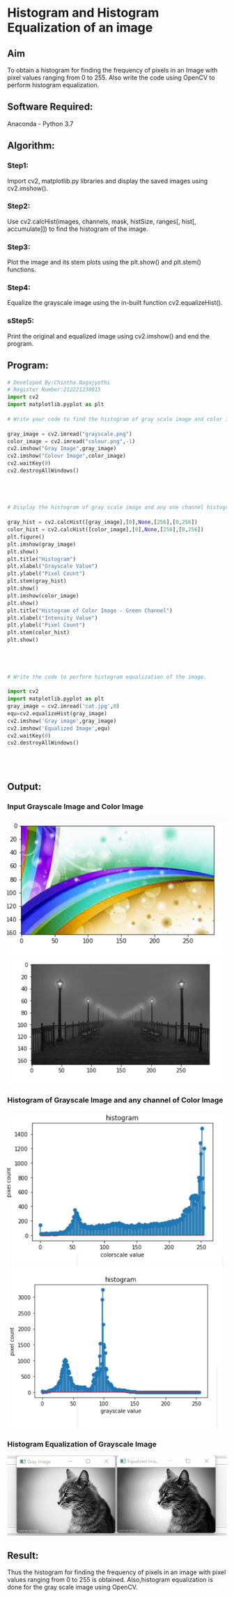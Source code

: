 # Histogram and Histogram Equalization of an image
## Aim
To obtain a histogram for finding the frequency of pixels in an Image with pixel values ranging from 0 to 255. Also write the code using OpenCV to perform histogram equalization.

## Software Required:
Anaconda - Python 3.7

## Algorithm:
### Step1:
Import cv2, matplotlib.py libraries and display the saved images using cv2.imshow().

### Step2:
Use cv2.calcHist(images, channels, mask, histSize, ranges[, hist[, accumulate]]) to find the histogram of the image.

### Step3:
Plot the image and its stem plots using the plt.show() and plt.stem() functions.

### Step4:
Equalize the grayscale image using the in-built function cv2.equalizeHist().

### sStep5:
Print the original and equalized image using cv2.imshow() and end the program.



## Program:
```python
# Developed By:Chintha.Nagajyothi
# Register Number:212221230015
import cv2
import matplotlib.pyplot as plt

# Write your code to find the histogram of gray scale image and color image channels.

gray_image = cv2.imread("grayscale.png")
color_image = cv2.imread("colour.png",-1)
cv2.imshow("Gray Image",gray_image)
cv2.imshow("Colour Image",color_image)
cv2.waitKey(0)
cv2.destroyAllWindows()




# Display the histogram of gray scale image and any one channel histogram from color image

gray_hist = cv2.calcHist([gray_image],[0],None,[256],[0,256])
color_hist = cv2.calcHist([color_image],[0],None,[256],[0,256])
plt.figure()
plt.imshow(gray_image)
plt.show()
plt.title("Histogram")
plt.xlabel("Grayscale Value")
plt.ylabel("Pixel Count")
plt.stem(gray_hist)
plt.show()
plt.imshow(color_image)
plt.show()
plt.title("Histogram of Color Image - Green Channel")
plt.xlabel("Intensity Value")
plt.ylabel("Pixel Count")
plt.stem(color_hist)
plt.show()




# Write the code to perform histogram equalization of the image. 

import cv2
import matplotlib.pyplot as plt
gray_image = cv2.imread('cat.jpg',0)
equ=cv2.equalizeHist(gray_image)
cv2.imshow('Gray image',gray_image)
cv2.imshow('Equalized Image',equ)
cv2.waitKey(0)
cv2.destroyAllWindows()





```
## Output:
### Input Grayscale Image and Color Image

![output](./img1.png)
![output](./img2.png)


### Histogram of Grayscale Image and any channel of Color Image

![output](./img3.png)
![output](./img4.png)

### Histogram Equalization of Grayscale Image

![output](./img5.png)


## Result: 
Thus the histogram for finding the frequency of pixels in an image with pixel values ranging from 0 to 255 is obtained. Also,histogram equalization is done for the gray scale image using OpenCV.
